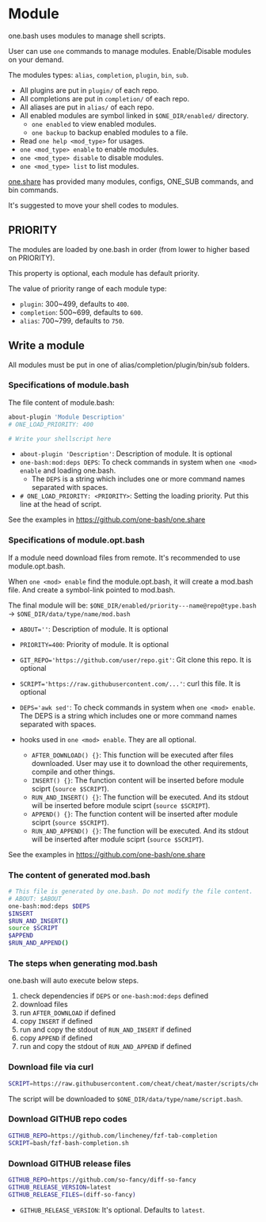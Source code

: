 # Module

one.bash uses modules to manage shell scripts.

User can use `one` commands to manage modules. Enable/Disable modules on your demand.

The modules types: `alias`, `completion`, `plugin`, `bin`, `sub`.

- All plugins are put in `plugin/` of each repo.
- All completions are put in `completion/` of each repo.
- All aliases are put in `alias/` of each repo.
- All enabled modules are symbol linked in `$ONE_DIR/enabled/` directory.
  - `one enabled` to view enabled modules.
  - `one backup` to backup enabled modules to a file.
- Read `one help <mod_type>` for usages.
- `one <mod_type> enable` to enable modules.
- `one <mod_type> disable` to disable modules.
- `one <mod_type> list` to list modules.

[one.share][] has provided many modules, configs, ONE_SUB commands, and bin commands.

It's suggested to move your shell codes to modules.

## PRIORITY

The modules are loaded by one.bash in order (from lower to higher based on PRIORITY).

This property is optional, each module has default priority.

The value of priority range of each module type:

- `plugin`: 300~499, defaults to `400`.
- `completion`: 500~699, defaults to `600`.
- `alias`: 700~799, defaults to `750`.

## Write a module

All modules must be put in one of alias/completion/plugin/bin/sub folders.

### Specifications of module.bash

The file content of module.bash:

```sh
about-plugin 'Module Description'
# ONE_LOAD_PRIORITY: 400

# Write your shellscript here
```

- `about-plugin 'Description'`: Description of module. It is optional
- `one-bash:mod:deps DEPS`: To check commands in system when `one <mod> enable` and loading one.bash.
  - The `DEPS` is a string which includes one or more command names separated with spaces.
- `# ONE_LOAD_PRIORITY: <PRIORITY>`: Setting the loading priority. Put this line at the head of script.

See the examples in https://github.com/one-bash/one.share

### Specifications of module.opt.bash

If a module need download files from remote. It's recommended to use module.opt.bash.

When `one <mod> enable` find the module.opt.bash, it will create a mod.bash file.
And create a symbol-link pointed to mod.bash.

The final module will be: `$ONE_DIR/enabled/priority---name@repo@type.bash` -> `$ONE_DIR/data/type/name/mod.bash`

- `ABOUT=''`: Description of module. It is optional
- `PRIORITY=400`: Priority of module. It is optional
- `GIT_REPO='https://github.com/user/repo.git'`: Git clone this repo. It is optional
- `SCRIPT='https://raw.githubusercontent.com/...'`: curl this file. It is optional
- `DEPS='awk sed'`: To check commands in system when `one <mod> enable`. The DEPS is a string which includes one or more command names separated with spaces.

- hooks used in `one <mod> enable`. They are all optional.
  - `AFTER_DOWNLOAD() {}`: This function will be executed after files downloaded. User may use it to download the other requirements, compile and other things.
  - `INSERT() {}`: The function content will be inserted before module sciprt (`source $SCRIPT`).
  - `RUN_AND_INSERT() {}`: The function will be executed. And its stdout will be inserted before module sciprt (`source $SCRIPT`).
  - `APPEND() {}`: The function content will be inserted after module sciprt (`source $SCRIPT`).
  - `RUN_AND_APPEND() {}`: The function will be executed. And its stdout will be inserted after module sciprt (`source $SCRIPT`).

See the examples in https://github.com/one-bash/one.share

### The content of generated mod.bash

```sh
# This file is generated by one.bash. Do not modify the file content.
# ABOUT: $ABOUT
one-bash:mod:deps $DEPS
$INSERT
$RUN_AND_INSERT()
source $SCRIPT
$APPEND
$RUN_AND_APPEND()
```

### The steps when generating mod.bash

one.bash will auto execute below steps.

1. check dependencies if `DEPS` or `one-bash:mod:deps` defined
2. download files
3. run `AFTER_DOWNLOAD` if defined
4. copy `INSERT` if defined
5. run and copy the stdout of `RUN_AND_INSERT` if defined
6. copy `APPEND` if defined
7. run and copy the stdout of `RUN_AND_APPEND` if defined

### Download file via curl

```sh
SCRIPT=https://raw.githubusercontent.com/cheat/cheat/master/scripts/cheat.bash
```

The script will be downloaded to `$ONE_DIR/data/type/name/script.bash`.

### Download GITHUB repo codes

```sh
GITHUB_REPO=https://github.com/lincheney/fzf-tab-completion
SCRIPT=bash/fzf-bash-completion.sh
```

### Download GITHUB release files

```sh
GITHUB_REPO=https://github.com/so-fancy/diff-so-fancy
GITHUB_RELEASE_VERSION=latest
GITHUB_RELEASE_FILES=(diff-so-fancy)
```

- `GITHUB_RELEASE_VERSION`: It's optional. Defaults to `latest`.

<!-- links -->

[one.share]: https://github.com/one-bash/one.share
